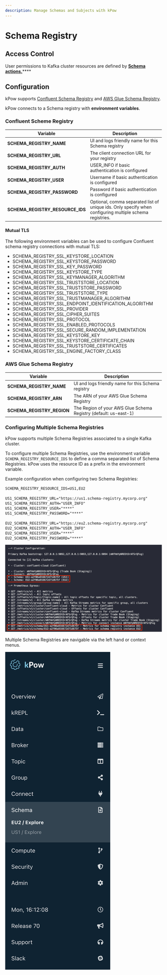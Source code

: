 ```yaml
---
description: Manage Schemas and Subjects with kPow
---
```


# Schema Registry

## Access Control

User permissions to Kafka cluster resources are defined by [**Schema actions.**](../authorization/overview.md#user-actions)****

## **Configuration**

kPow supports [Confluent Schema Registry](https://github.com/confluentinc/schema-registry) and [AWS Glue Schema Registry](https://github.com/awslabs/aws-glue-schema-registry).

kPow connects to a Schema registry with **environment variables**.

### Confluent Scheme Registry



| Variable                            | Description                                                                                             |
| ----------------------------------- | ------------------------------------------------------------------------------------------------------- |
| **SCHEMA\_REGISTRY\_NAME**          | UI and logs friendly name for this Schema registry                                                      |
| **SCHEMA\_REGISTRY\_URL**           | The client connection URL for your registry                                                             |
| **SCHEMA\_REGISTRY\_AUTH**          | USER\_INFO if basic authentication is configured                                                        |
| **SCHEMA\_REGISTRY\_USER**          | Username if basic authentication is configured                                                          |
| **SCHEMA\_REGISTRY\_PASSWORD**      | Password if basic authentication is configured                                                          |
| **SCHEMA\_REGISTRY\_RESOURCE\_IDS** | Optional, comma separated list of unique ids. Only specify when configuring multiple schema registries. |

#### Mutual TLS

The following environment variables can be used to configure Confluent schema registry connections with mutual TLS:

* SCHEMA\_REGISTRY\_SSL\_KEYSTORE\_LOCATION
* SCHEMA\_REGISTRY\_SSL\_KEYSTORE\_PASSWORD
* SCHEMA\_REGISTRY\_SSL\_KEY\_PASSWORD
* SCHEMA\_REGISTRY\_SSL\_KEYSTORE\_TYPE
* SCHEMA\_REGISTRY\_SSL\_KEYMANAGER\_ALGORITHM
* SCHEMA\_REGISTRY\_SSL\_TRUSTSTORE\_LOCATION
* SCHEMA\_REGISTRY\_SSL\_TRUSTSTORE\_PASSWORD
* SCHEMA\_REGISTRY\_SSL\_TRUSTSTORE\_TYPE
* SCHEMA\_REGISTRY\_SSL\_TRUSTMANAGER\_ALGORITHM
* SCHEMA\_REGISTRY\_SSL\_ENDPOINT\_IDENTIFICATION\_ALGORITHM
* SCHEMA\_REGISTRY\_SSL\_PROVIDER
* SCHEMA\_REGISTRY\_SSL\_CIPHER\_SUITES
* SCHEMA\_REGISTRY\_SSL\_PROTOCOL
* SCHEMA\_REGISTRY\_SSL\_ENABLED\_PROTOCOLS
* SCHEMA\_REGISTRY\_SSL\_SECURE\_RANDOM\_IMPLEMENTATION
* SCHEMA\_REGISTRY\_SSL\_KEYSTORE\_KEY
* SCHEMA\_REGISTRY\_SSL\_KEYSTORE\_CERTIFICATE\_CHAIN
* SCHEMA\_REGISTRY\_SSL\_TRUSTSTORE\_CERTIFICATES
* SCHEMA\_REGISTRY\_SSL\_ENGINE\_FACTORY\_CLASS

### AWS Glue Schema Registry

| Variable                     | Description                                                      |
| ---------------------------- | ---------------------------------------------------------------- |
| **SCHEMA\_REGISTRY\_NAME**   | UI and logs friendly name for this Schema registry               |
| **SCHEMA\_REGISTRY\_ARN**    | The ARN of your AWS Glue Schema Registry                         |
| **SCHEMA\_REGISTRY\_REGION** | The Region of your AWS Glue Schema Registry (default: us-east-1) |

### Configuring Multiple Schema Registries

kPow supports multiple Schema Registries associated to a single Kafka cluster.&#x20;

To configure multiple Schema Registries, use the environment variable `SCHEMA_REGISTRY_RESOURCE_IDS` to define a comma separated list of Schema Registries. kPow uses the resource ID as a prefix in the environment variable.

Example configuration when configuring two Schema Registries:

```
SCHEMA_REGISTRY_RESOURCE_IDS=US1,EU2

US1_SCHEMA_REGISTRY_URL="https://us1.schema-registry.mycorp.org"
US1_SCHEMA_REGISTRY_AUTH="USER_INFO"
US1_SCHEMA_REGISTRY_USER="****"
US1_SCHEMA_REGISTRY_PASSWORD="****"

EU2_SCHEMA_REGISTRY_URL="https://eu2.schema-registry.mycorp.org"
EU2_SCHEMA_REGISTRY_AUTH="USER_INFO"
EU2_SCHEMA_REGISTRY_USER="****"
EU2_SCHEMA_REGISTRY_PASSWORD="****"
```

![kPow's startup log message confirming it has connected to both Schema Registries.](<../.gitbook/assets/Screen Shot 2021-03-29 at 4.14.03 pm.png>)

Multiple Schema Registries are navigable via the left hand or context menus.

![kPow's navigation menu when multiple Schema Registries have been configured.](<../.gitbook/assets/Screen Shot 2021-03-29 at 4.12.11 pm.png>)
